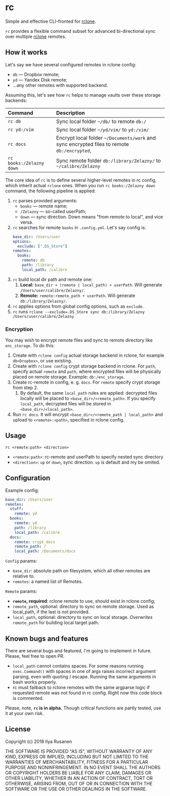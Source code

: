 # rc

Simple and effective CLI-fronted for [rclone](https://github.com/ncw/rclone).

`rc` provides a flexible command subset for advanced bi-directional sync over multiple [rclone](https://github.com/ncw/rclone) remotes.

## How it works

Let's say we have several configured remotes in rclone config:

* `db` — Dropbox remote;
* `yd` — Yandex Disk remote;
* ...any other remotes with supported backend.

Assuming this, let's see how `rc` helps to manage vaults over these storage backends:

| Command                  | Description                                                                                 |
|:-------------------------|:--------------------------------------------------------------------------------------------|
| `rc db`                  | Sync local folder `~/db/` to remote `db:/`                                                  |
| `rc yd:/vim`             | Sync local folder `~/yd/vim/` to `yd:/vim/`                                                 |
| `rc docs`                | Encrypt local folder `~/Documents/work` and sync encrypted files to remote `db:/encrypted`, |
| `rc books:/Zelazny down` | Sync remote folder `db:/library/Zelazny/` to  `~/calibre/Zelazny`                             |

The core idea of `rc` is to define several higher-level remotes in rc config, which inherit actual `rclone` ones. When you run `rc books:/Zelazny down` command, the following pipeline is applied:

1. `rc` parses provided arguments:
    * `books` — remote name;
    * `/Zelazny` — so-called userPath;
    * `down` — sync direction. Down means "from remote to local", and vice versa.
2. `rc` searches for remote `books` in `.config.yml`. Let's say config is:
    ```yml
    base_dir: /Users/user
    options:
      exclude: [".DS_Store"]
    remotes:
      books:
        remote: db
        path: /library
        local_path: /calibre
    ```
3. `rc` build local dir path and remote one:
    1. **Local:** `base_dir + (remote | local_path) + userPath`. Will generate `/Users/user/calibre/Zelazny/`.
    2. **Remote:** `remote:remote_path + userPath`. Will generate `db:/library/Zelazny/`.
4. `rc` applies options from global config options, such as `exclude`.
5. `rc` runs `rclone --exclude=.DS_Store sync db:/library/Zelazny /Users/user/calibre/Zelazny`

### Encryption

You may wish to encrypt remote files and sync to remote directory like `enc_storage`. To do this:

1. Create with `rclone config` actual storage backend in rclone, for example `db<Dropbox>`, or use existing.
2. Create with `rclone config` crypt storage backend in rclone. For `path`, specify actual `remote` and `path`, where encrypted files will be physically placed on remote storage. Example: `db:/enc_storage`.
3. Create rc-remote in config, e. g. `docs`. For `remote` specify crypt storage from step 2.
    1. By default, the same `local_path` rules are applied: decrypted files locally will be placed to `<base_dir>/<remote_path>`. If you specify `local_path`, decrypted files will be stored in `<base_dir>/<local_path>`.
4. Run `rc docs`. It will encrypt `<base_dir>/<remote_path | local_path>` and upload to `<remote>:<path>`, specified in rclone config.

## Usage

`rc <remote:path> <direction>`

* `<remote:path>`: rc-remote and userPath to specify nested sync directory
* `<direction>`: `up` or `down`, sync direction. `up` is default and my be omited.

## Configuration

Example config:

```yaml
base_dir: /Users/user
remotes:
  stuff:
    remote: yd
  books:
    remote: yd
    path: /library
    local_path: /calibre
  docs:
    remote: crypt_docs
    remote_path: /
    local_path: /Documents/docs
```

`Config` params:

* `base_dir`: absolute path on filesystem, which all other remotes are relative to.
* `remotes`: a named list of Remotes.

`Remote` params:

* **`remote`, required**: rclone remote to use, should exist in rclone config;
* `remote_path`, optional: directory to sync on remote storage. Used as local_path, if the last is not provided.
* `local_path`, optional: directory to sync on local storage. *Overwrites* `remote_path` for building local target path.

## Known bugs and features

There are several bugs and featured, I'm going to implement in future. Please, feel free to open PR.

* `local_path` cannot contains spaces. For some reasons running `exec.Command()` with spaces in one of args raises incorrect argument parsing, even with quoting / escape. Running the same arguments in bash works properly.
* rc must failback to rclone remotes with the same argparse logic if requested remote was not found in rc config. Right now this code block is commented.

Please, note, **`rc` is in alpha.** Though critical functions are partly tested, use it at your own risk.

## License

Copyright (c) 2018 Ilya Rusanen

THE SOFTWARE IS PROVIDED "AS IS", WITHOUT WARRANTY OF ANY KIND, EXPRESS OR
IMPLIED, INCLUDING BUT NOT LIMITED TO THE WARRANTIES OF MERCHANTABILITY,
FITNESS FOR A PARTICULAR PURPOSE AND NONINFRINGEMENT. IN NO EVENT SHALL THE
AUTHORS OR COPYRIGHT HOLDERS BE LIABLE FOR ANY CLAIM, DAMAGES OR OTHER
LIABILITY, WHETHER IN AN ACTION OF CONTRACT, TORT OR OTHERWISE, ARISING FROM,
OUT OF OR IN CONNECTION WITH THE SOFTWARE OR THE USE OR OTHER DEALINGS IN THE
SOFTWARE.